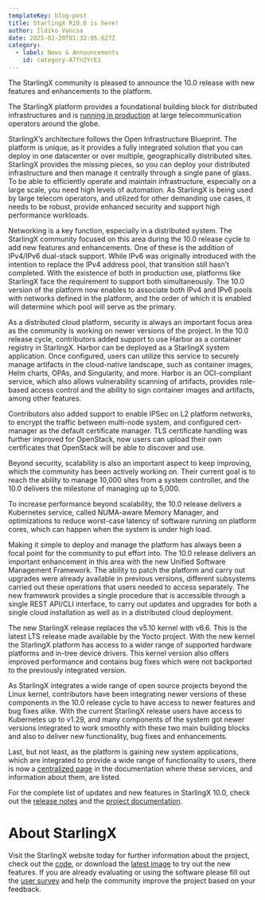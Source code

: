 ```yaml
---
templateKey: blog-post
title: StarlingX R10.0 is here!
author: Ildiko Vancsa
date: 2025-02-20T01:32:05.627Z
category: 
  - label: News & Announcements
    id: category-A7fnZYrE1
---
```


The StarlingX community is pleased to announce the 10.0 release with new features and enhancements to the platform.

The StarlingX platform provides a foundational building block for distributed infrastructures and is [running in production](https://www.youtube.com/watch?v=sOmoFOLaR7A) at large telecommunication operators around the globe.

StarlingX’s architecture follows the Open Infrastructure Blueprint. The platform is unique, as it provides a fully integrated solution that you can deploy in one datacenter or over multiple, geographically distributed sites. StarlingX provides the missing pieces, so you can deploy your distributed infrastructure and then manage it centrally through a single pane of glass. To be able to efficiently operate and maintain infrastructure, especially on a large scale, you need high levels of automation. As StarlingX is being used by large telecom operators, and utilized for other demanding use cases, it needs to be robust, provide enhanced security and support high performance workloads.

Networking is a key function, especially in a distributed system. The StarlingX community focused on this area during the 10.0 release cycle to add new features and enhancements. One of these is the addition of IPv4/IPv6 dual-stack support. While IPv6 was originally introduced with the intention to replace the IPv4 address pool, that transition still hasn’t completed. With the existence of both in production use, platforms like StarlingX face the requirement to support both simultaneously. The 10.0 version of the platform now enables to associate both IPv4 and IPv6 pools with networks defined in the platform, and the order of which it is enabled will determine which pool will serve as the primary.

As a distributed cloud platform, security is always an important focus area as the community is working on newer versions of the project. In the 10.0 release cycle, contributors added support to use Harbor as a container registry in StarlingX. Harbor can be deployed as a StarlingX system application. Once configured, users can utilize this service to securely manage artifacts in the cloud-native landscape, such as container images, Helm charts, OPAs, and Singularity, and more. Harbor is an OCI-compliant service, which also allows vulnerability scanning of artifacts, provides role-based access control and the ability to sign container images and artifacts, among other features.

Contributors also added support to enable IPSec on L2 platform networks, to encrypt the traffic between multi-node system, and configured cert-manager as the default certificate manager.  TLS certificate handling was further improved for OpenStack, now users can upload their own certificates that OpenStack will be able to discover and use.

Beyond security, scalability is also an important aspect to keep improving, which the community has been actively working on. Their current goal is to reach the ability to manage 10,000 sites from a system controller, and the 10.0 delivers the milestone of managing up to 5,000.

To increase performance beyond scalability, the 10.0 release delivers a Kubernetes service, called NUMA-aware Memory Manager, and optimizations to reduce worst-case latency of software running on platform cores, which can happen when the system is under high load.

Making it simple to deploy and manage the platform has always been a focal point for the community to put effort into. The 10.0 release delivers an important enhancement in this area with the new Unified Software Management Framework. The ability to patch the platform and carry out upgrades were already available in previous versions, different subsystems carried out these operations that users needed to access separately. The new framework provides a single procedure that is accessible through a single REST API/CLI interface, to carry out updates and upgrades for both a single cloud installation as well as in a distributed cloud deployment.

The new StarlingX release replaces the v5.10 kernel with v6.6. This is the latest LTS release made available by the Yocto project. With the new kernel the StarlingX platform has access to a wider range of supported hardware platforms and in-tree device drivers. This kernel version also offers improved performance and contains bug fixes which were not backported to the previously integrated version.

As StarlingX integrates a wide range of open source projects beyond the Linux kernel, contributors have been integrating newer versions of these components in the 10.0 release cycle to have access to newer features and bug fixes alike. With the current StarlingX release users have access to Kubernetes up to v1.29, and many components of the system got newer versions integrated to work smoothly with these two main building blocks and also to deliver new functionality, bug fixes and enhancements.

Last, but not least, as the platform is gaining new system applications, which are integrated to provide a wide range of functionality to users, there is now a [centralized page](https://docs.starlingx.io/application-ref/application-reference-8916dfe370cd.html) in the documentation where these services, and information about them, are listed.

For the complete list of updates and new features in StarlingX 10.0, check out the [release notes](https://docs.starlingx.io/releasenotes/index.html#release-notes) and the [project documentation](https://docs.starlingx.io/).

# About StarlingX

Visit the StarlingX website today for further information about the project, check out the [code](https://opendev.org/starlingx), or download the [latest image](https://mirror.starlingx.windriver.com/mirror/starlingx/release/) to try out the new features. If you are already evaluating or using the software please fill out the [user survey](https://openinfrafoundation.formstack.com/forms/starlingx_user_survey) and help the community improve the project based on your feedback.
